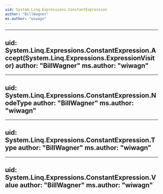```yaml
---
uid: System.Linq.Expressions.ConstantExpression
author: "BillWagner"
ms.author: "wiwagn"
---
```


---
uid: System.Linq.Expressions.ConstantExpression.Accept(System.Linq.Expressions.ExpressionVisitor)
author: "BillWagner"
ms.author: "wiwagn"
---

---
uid: System.Linq.Expressions.ConstantExpression.NodeType
author: "BillWagner"
ms.author: "wiwagn"
---

---
uid: System.Linq.Expressions.ConstantExpression.Type
author: "BillWagner"
ms.author: "wiwagn"
---

---
uid: System.Linq.Expressions.ConstantExpression.Value
author: "BillWagner"
ms.author: "wiwagn"
---

